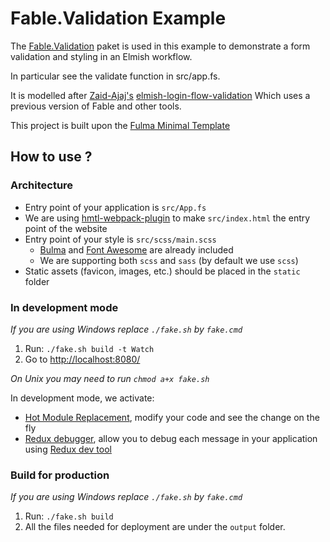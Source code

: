 # Fable.Validation Example

The [Fable.Validation](https://github.com/zaaack/fable-validation) 
paket is used in this example to demonstrate a form validation and 
styling in an Elmish workflow.

In particular see the validate function in src/app.fs.

It is modelled after [Zaid-Ajaj's](https://github.com/Zaid-Ajaj) [elmish-login-flow-validation](https://github.com/Zaid-Ajaj/elmish-login-flow-validation) 
Which uses a previous version of Fable and other tools.

This project is built upon the [Fulma Minimal Template](https://fulma.github.io/Fulma/#template)

## How to use ?

### Architecture

- Entry point of your application is `src/App.fs`
- We are using [hmtl-webpack-plugin](https://github.com/jantimon/html-webpack-plugin) to make `src/index.html` the entry point of the website
- Entry point of your style is `src/scss/main.scss`
    - [Bulma](https://bulma.io/) and [Font Awesome](https://fontawesome.com/) are already included
    - We are supporting both `scss` and `sass` (by default we use `scss`)
- Static assets (favicon, images, etc.) should be placed in the `static` folder

### In development mode

*If you are using Windows replace `./fake.sh` by `fake.cmd`*

1. Run: `./fake.sh build -t Watch`
2. Go to [http://localhost:8080/](http://localhost:8080/)

*On Unix you may need to run `chmod a+x fake.sh`*

In development mode, we activate:

- [Hot Module Replacement](https://fable-elmish.github.io/hmr/), modify your code and see the change on the fly
- [Redux debugger](https://fable-elmish.github.io/debugger/), allow you to debug each message in your application using [Redux dev tool](https://github.com/reduxjs/redux-devtools)

### Build for production

*If you are using Windows replace `./fake.sh` by `fake.cmd`*

1. Run: `./fake.sh build`
2. All the files needed for deployment are under the `output` folder.
